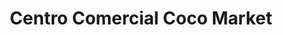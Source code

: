---
title: "Centro Comercial Coco Market"
url: /tucacas/centro-comercial-coco-market/
shop: Einkaufszentrum
---